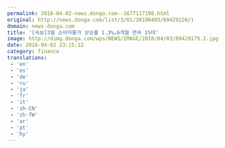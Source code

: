```yaml
---
permalink: 2018-04-02-news.donga.com--1677117198.html
original: http://news.donga.com/list/3/01/20180403/89429220/1
domain: news.donga.com
title: '[속보]3월 소비자물가 상승률 1.3%…6개월 연속 1%대'
image: http://dimg.donga.com/wps/NEWS/IMAGE/2018/04/03/89429179.2.jpg
date: 2018-04-02 23:15:12
category: finance
translations: 
 - 'en'
 - 'es'
 - 'de'
 - 'ru'
 - 'ja'
 - 'fr'
 - 'it'
 - 'zh-CN'
 - 'zh-TW'
 - 'ar'
 - 'pt'
 - 'hy'
---
```


